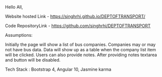 
Hello All,


Website hosted Link - https://singhrhi.github.io/DEPTOFTRANSPORT/

Code RepositoryLink - https://github.com/singhrhi/DEPTOFTRANSPORT

Assumptions:

Initially the page will show a list of bus companies. Companies may or may not have bus data.
Data will show up as a table when the company list item will be clicked. Users can also provide notes.
After providing notes textarea and button will be disabled.

Tech Stack : Bootstrap 4, Angular 10, Jasmine karma

